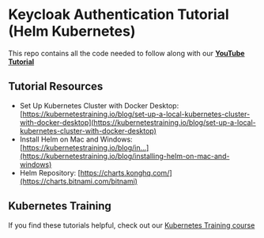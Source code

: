 # Keycloak Authentication Tutorial (Helm Kubernetes)

This repo contains all the code needed to follow along with our **[YouTube Tutorial](https://link-here)**

## Tutorial Resources
- Set Up Kubernetes Cluster with Docker Desktop: [https://kubernetestraining.io/blog/set-up-a-local-kubernetes-cluster-with-docker-desktop](https://kubernetestraining.io/blog/set-up-a-local-kubernetes-cluster-with-docker-desktop)
- Install Helm on Mac and Windows: [https://kubernetestraining.io/blog/in...](https://kubernetestraining.io/blog/installing-helm-on-mac-and-windows)
- Helm Repository: [https://charts.konghq.com/](https://charts.bitnami.com/bitnami)

## Kubernetes Training
If you find these tutorials helpful, check out our [Kubernetes Training course](https://kubernetestraining.io/)
